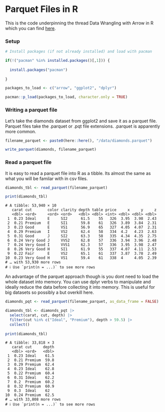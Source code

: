 Parquet Files in R
================

This is the code underpinning the thread Data Wrangling with Arrow in R
which you can find [here]().

### Setup

``` r
# Install packages (if not already installed) and load with pacman

if(!("pacman" %in% installed.packages()[,1])) {
  
  install.packages("pacman")
  
}

packages_to_load <- c("arrow", "ggplot2", "dplyr")

pacman::p_load(packages_to_load, character.only = TRUE)
```

### Writing a parquet file

Let’s take the diamonds dataset from ggplot2 and save it as a parquet
file. Parquet files take the .parquet or .pqt file extensions. .parquet
is apparently more common.

``` r
filename_parquet <- paste0(here::here(), "/data/diamonds.parquet")

write_parquet(diamonds, filename_parquet)
```

### Read a parquet file

It is easy to read a parquet file into R as a tibble. Its almost the
same as what you will be familar with in csv files.

``` r
diamonds_tbl <- read_parquet(filename_parquet)

print(diamonds_tbl)
```

    # A tibble: 53,940 × 10
       carat cut       color clarity depth table price     x     y     z
       <dbl> <ord>     <ord> <ord>   <dbl> <dbl> <int> <dbl> <dbl> <dbl>
     1  0.23 Ideal     E     SI2      61.5    55   326  3.95  3.98  2.43
     2  0.21 Premium   E     SI1      59.8    61   326  3.89  3.84  2.31
     3  0.23 Good      E     VS1      56.9    65   327  4.05  4.07  2.31
     4  0.29 Premium   I     VS2      62.4    58   334  4.2   4.23  2.63
     5  0.31 Good      J     SI2      63.3    58   335  4.34  4.35  2.75
     6  0.24 Very Good J     VVS2     62.8    57   336  3.94  3.96  2.48
     7  0.24 Very Good I     VVS1     62.3    57   336  3.95  3.98  2.47
     8  0.26 Very Good H     SI1      61.9    55   337  4.07  4.11  2.53
     9  0.22 Fair      E     VS2      65.1    61   337  3.87  3.78  2.49
    10  0.23 Very Good H     VS1      59.4    61   338  4     4.05  2.39
    # … with 53,930 more rows
    # ℹ Use `print(n = ...)` to see more rows

An advantage of the parquet approach though is you dont need to load the
whole dataset into memory. You can use dplyr verbs to manipulate and
ideally reduce the data before collecting it into memory. This is useful
for big datasets so possibly a but overkill here.

``` r
diamonds_pqt <- read_parquet(filename_parquet, as_data_frame = FALSE)

diamonds_tbl <- diamonds_pqt |> 
  select(carat, cut, depth) |> 
  filter(cut %in% c("Ideal", "Premium"), depth > 59.5) |> 
  collect()
 
print(diamonds_tbl)
```

    # A tibble: 33,818 × 3
       carat cut     depth
       <dbl> <ord>   <dbl>
     1  0.23 Ideal    61.5
     2  0.21 Premium  59.8
     3  0.29 Premium  62.4
     4  0.23 Ideal    62.8
     5  0.22 Premium  60.4
     6  0.31 Ideal    62.2
     7  0.2  Premium  60.2
     8  0.32 Premium  60.9
     9  0.3  Ideal    62  
    10  0.24 Premium  62.5
    # … with 33,808 more rows
    # ℹ Use `print(n = ...)` to see more rows
